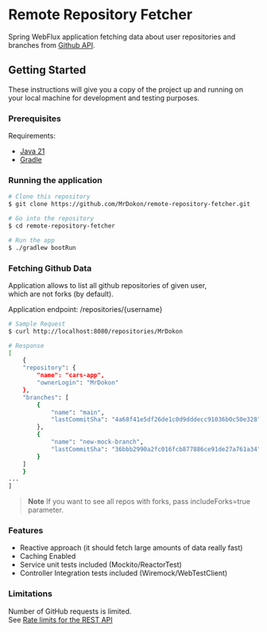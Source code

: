# Remote Repository Fetcher

Spring WebFlux application fetching data about user repositories and branches from [Github API](https://developer.github.com/v3).

## Getting Started

These instructions will give you a copy of the project up and running on
your local machine for development and testing purposes.

### Prerequisites

Requirements:
- [Java 21](https://www.oracle.com/pl/java/technologies/downloads/)
- [Gradle](https://gradle.org/install/)

### Running the application

```bash
# Clone this repository
$ git clone https://github.com/MrDokon/remote-repository-fetcher.git

# Go into the repository
$ cd remote-repository-fetcher

# Run the app
$ ./gradlew bootRun
```

### Fetching Github Data

Application allows to list all github repositories of given user,  
which are not forks (by default).  

Application endpoint: /repositories/{username}

```bash
# Sample Request
$ curl http://localhost:8080/repositories/MrDokon

# Response
[
    {
	"repository": {
		"name": "cars-app",
		"ownerLogin": "MrDokon"
	},
	"branches": [
		{
			"name": "main",
			"lastCommitSha": "4a68f41e5df26de1c0d9dddecc91036b0c50e328"
		},
		{
			"name": "new-mock-branch",
			"lastCommitSha": "36bbb2990a2fc016fcb877886ce91de27a761a34"
		}
	]
    }
...
]
```
> **Note**
> If you want to see all repos with forks, pass includeForks=true parameter.

### Features

- Reactive approach (it should fetch large amounts of data really fast)
- Caching Enabled
- Service unit tests included (Mockito/ReactorTest)
- Controller Integration tests included (Wiremock/WebTestClient)

### Limitations

Number of GitHub requests is limited.  
See [Rate limits for the REST API](https://docs.github.com/en/rest/using-the-rest-api/rate-limits-for-the-rest-api)

